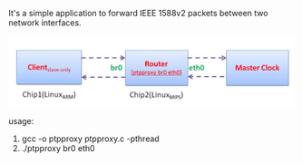 It's a simple application to forward IEEE 1588v2 packets between two network
interfaces.

![demo](https://github.com/xinsuiyuer/ptpproxy/blob/master/screenshot1.jpg)

usage:
1. gcc -o ptpproxy ptpproxy.c  -pthread
2. ./ptpproxy br0 eth0
